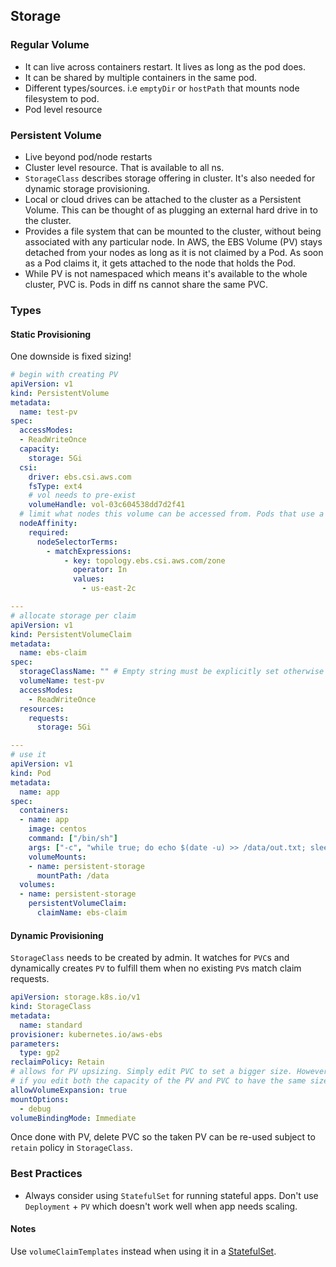 ## Storage

### Regular Volume

- It can live across containers restart. It lives as long as the pod does.
- It can be shared by multiple containers in the same pod.
- Different types/sources. i.e `emptyDir` or `hostPath` that mounts node filesystem to pod.
- Pod level resource

### Persistent Volume

- Live beyond pod/node restarts
- Cluster level resource. That is available to all ns.
- `StorageClass` describes storage offering in cluster. It's also needed for dynamic storage provisioning.
- Local or cloud drives can be attached to the cluster as a Persistent Volume. This can be thought of as plugging an external hard drive in to the cluster.
- Provides a file system that can be mounted to the cluster, without being associated with any particular node. In AWS, the EBS Volume (PV) stays detached from your nodes as long as it is not claimed by a Pod. As soon as a Pod claims it, it gets attached to the node that holds the Pod.
- While PV is not namespaced which means it's available to the whole cluster, PVC is. Pods in diff ns cannot share the same PVC.

### Types

#### Static Provisioning

One downside is fixed sizing!

```yml
# begin with creating PV
apiVersion: v1
kind: PersistentVolume
metadata:
  name: test-pv
spec:
  accessModes:
  - ReadWriteOnce
  capacity:
    storage: 5Gi
  csi:
    driver: ebs.csi.aws.com
    fsType: ext4
    # vol needs to pre-exist
    volumeHandle: vol-03c604538dd7d2f41
  # limit what nodes this volume can be accessed from. Pods that use a PV will only be scheduled to nodes that are selected by the node affinity
  nodeAffinity:
    required:
      nodeSelectorTerms:
        - matchExpressions:
            - key: topology.ebs.csi.aws.com/zone
              operator: In
              values:
                - us-east-2c

---
# allocate storage per claim
apiVersion: v1
kind: PersistentVolumeClaim
metadata:
  name: ebs-claim
spec:
  storageClassName: "" # Empty string must be explicitly set otherwise default StorageClass will be set
  volumeName: test-pv
  accessModes:
    - ReadWriteOnce
  resources:
    requests:
      storage: 5Gi

---
# use it
apiVersion: v1
kind: Pod
metadata:
  name: app
spec:
  containers:
  - name: app
    image: centos
    command: ["/bin/sh"]
    args: ["-c", "while true; do echo $(date -u) >> /data/out.txt; sleep 5; done"]
    volumeMounts:
    - name: persistent-storage
      mountPath: /data
  volumes:
  - name: persistent-storage
    persistentVolumeClaim:
      claimName: ebs-claim
```

#### Dynamic Provisioning

`StorageClass` needs to be created by admin. It watches for `PVC`s and dynamically creates `PV` to fulfill them when no existing `PV`s match claim requests.

```yml
apiVersion: storage.k8s.io/v1
kind: StorageClass
metadata:
  name: standard
provisioner: kubernetes.io/aws-ebs
parameters:
  type: gp2
reclaimPolicy: Retain
# allows for PV upsizing. Simply edit PVC to set a bigger size. However, downsizing is not supported.
# if you edit both the capacity of the PV and PVC to have the same size, k8s will assume that the backing volume size has been manually increased and that it doesn’t need to resize it.
allowVolumeExpansion: true
mountOptions:
  - debug
volumeBindingMode: Immediate
```

Once done with PV, delete PVC so the taken PV can be re-used subject to `retain` policy in `StorageClass`.

### Best Practices

- Always consider using `StatefulSet` for running stateful apps. Don't use `Deployment` + `PV` which doesn't work well when app needs scaling.

#### Notes

Use `volumeClaimTemplates` instead when using it in a [StatefulSet](./pod.md#statefulset).
